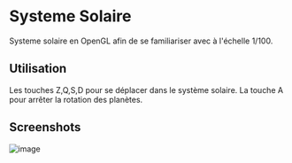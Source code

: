 # Systeme Solaire

Systeme solaire en OpenGL afin de se familiariser avec à l'échelle 1/100.

## Utilisation

Les touches Z,Q,S,D pour se déplacer dans le système solaire.
La touche A pour arrêter la rotation des planètes.

## Screenshots

![image](https://user-images.githubusercontent.com/117747567/226447383-ef22f659-f2a3-4180-8233-e0570302e8c3.png)


